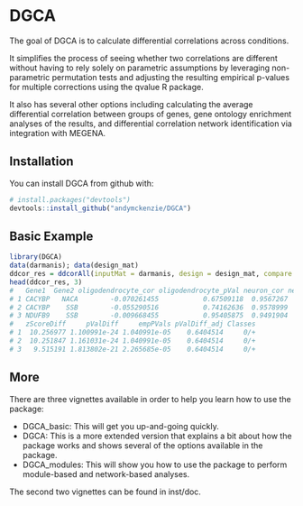 # DGCA

The goal of DGCA is to calculate differential correlations across conditions.

It simplifies the process of seeing whether two correlations are different without having to rely solely on parametric assumptions by leveraging non-parametric permutation tests and adjusting the resulting empirical p-values for multiple corrections using the qvalue R package.

It also has several other options including calculating the average differential correlation between groups of genes, gene ontology enrichment analyses of the results, and differential correlation network identification via integration with MEGENA.  

## Installation

You can install DGCA from github with:

```R
# install.packages("devtools")
devtools::install_github("andymckenzie/DGCA")
```

## Basic Example

```R
library(DGCA)
data(darmanis); data(design_mat)
ddcor_res = ddcorAll(inputMat = darmanis, design = design_mat, compare = c("oligodendrocyte", "neuron"))
head(ddcor_res, 3)
#   Gene1  Gene2 oligodendrocyte_cor oligodendrocyte_pVal neuron_cor neuron_pVal
# 1 CACYBP   NACA        -0.070261455           0.67509118  0.9567267           0
# 2 CACYBP    SSB        -0.055290516           0.74162636  0.9578999           0
# 3 NDUFB9    SSB        -0.009668455           0.95405875  0.9491904           0
#   zScoreDiff     pValDiff     empPVals pValDiff_adj Classes
# 1  10.256977 1.100991e-24 1.040991e-05    0.6404514     0/+
# 2  10.251847 1.161031e-24 1.040991e-05    0.6404514     0/+
# 3   9.515191 1.813802e-21 2.265685e-05    0.6404514     0/+
```

## More

There are three vignettes available in order to help you learn how to use the package:

- DGCA_basic: This will get you up-and-going quickly.
- DGCA: This is a more extended version that explains a bit about how the package works and shows several of the options available in the package.
- DGCA_modules: This will show you how to use the package to perform module-based and network-based analyses.

The second two vignettes can be found in inst/doc.
